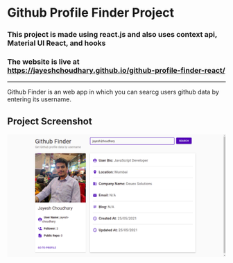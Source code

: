 # Github Profile Finder Project

### This project is made using react.js and also uses context api, Material UI React, and hooks

### The website is live at https://jayeshchoudhary.github.io/github-profile-finder-react/

---

Github Finder is an web app in which you can searcg users github data by entering its username.

## Project Screenshot

![Project Image](project-image.png "Project Image")
